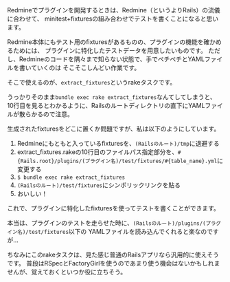 <!-- title: Redmineのプラグイン開発でテストデータ用のfixturesをDBから生成する -->

Redmineでプラグインを開発するときは、Redmine（というよりRails）の流儀に合わせて、
minitest+fixturesの組み合わせでテストを書くことになると思います。

Redmine本体にもテスト用のfixturesがあるものの、プラグインの機能を確かめるためには、
プラグインに特化したテストデータを用意したいものです。
ただし、Redmineのコードを隅々まで知らない状態で、手でペチペチとYAMLファイルを書いていくのは
そこそこしんどい作業です。

そこで使えるのが、`extract_fixtures`というrakeタスクです。

<script src="http://gist-it.appspot.com/github/redmine/redmine/blob/master/lib/tasks/extract_fixtures.rake"></script>

うっかりそのまま`bundle exec rake extract_fixtures`なんてしてしまうと、
10行目を見るとわかるように、Railsのルートディレクトリの直下にYAMLファイルが散らかるので注意。

生成されたfixturesをどこに置くか問題ですが、私は以下のようにしています。

1. Redmineにもともと入っているfixturesを、`(Railsのルート)/tmp`に退避する
2. extract_fixtures.rakeの10行目のファイルパス指定部分を、`#{Rails.root}/plugins/(プラグイン名)/test/fixtures/#{table_name}.yml`に変更する
3. `$ bundle exec rake extract_fixtures`
4. `(Railsのルート)/test/fixtures`にシンボリックリンクを貼る
5. おいしい！

これで、プラグインに特化したfixturesを使ってテストを書くことができます。

本当は、プラグインのテストを走らせた時に、`(Railsのルート)/plugins/(プラグイン名)/test/fixtures`以下の
YAMLファイルを読み込んでくれると楽なのですが...

ちなみにこのrakeタスクは、見た感じ普通のRailsアプリなら汎用的に使えそうです。
普段はRSpecとFactoryGirlを使うのであまり使う機会はないかもしれませんが、覚えておくといつか役に立ちそう。
